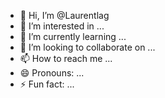 - 👋 Hi, I’m @Laurentlag
- 👀 I’m interested in ...
- 🌱 I’m currently learning ...
- 💞️ I’m looking to collaborate on ...
- 📫 How to reach me ...
- 😄 Pronouns: ...
- ⚡ Fun fact: ...

<!---
Laurentlag/Laurentlag is a ✨ special ✨ repository because its `README.md` (this file) appears on your GitHub profile.
You can click the Preview link to take a look at your changes.
--->
